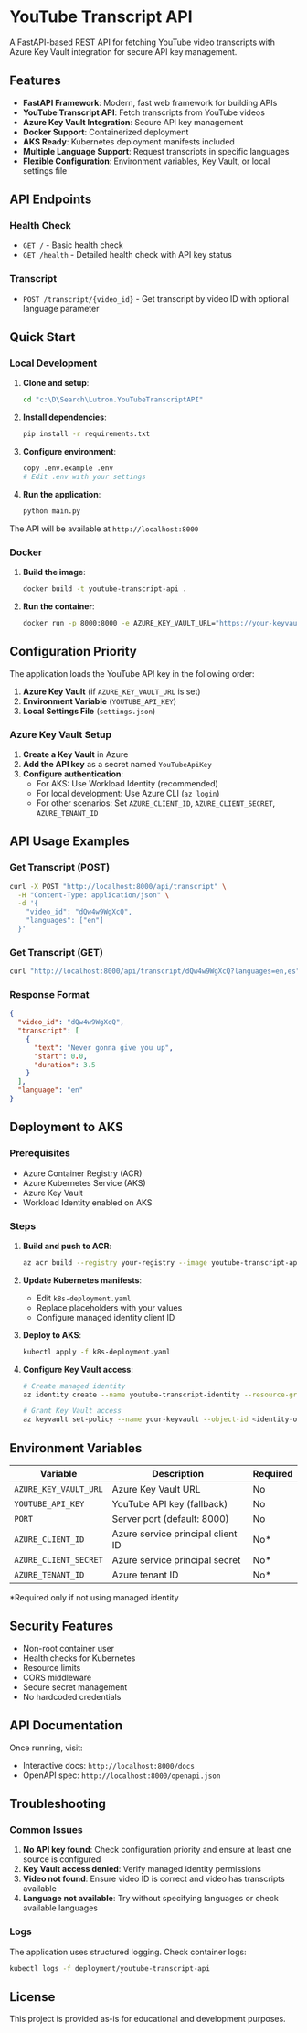# YouTube Transcript API

A FastAPI-based REST API for fetching YouTube video transcripts with Azure Key Vault integration for secure API key management.

## Features

- **FastAPI Framework**: Modern, fast web framework for building APIs
- **YouTube Transcript API**: Fetch transcripts from YouTube videos
- **Azure Key Vault Integration**: Secure API key management
- **Docker Support**: Containerized deployment
- **AKS Ready**: Kubernetes deployment manifests included
- **Multiple Language Support**: Request transcripts in specific languages
- **Flexible Configuration**: Environment variables, Key Vault, or local settings file

## API Endpoints

### Health Check
- `GET /` - Basic health check
- `GET /health` - Detailed health check with API key status

### Transcript
- `POST /transcript/{video_id}` - Get transcript by video ID with optional language parameter

## Quick Start

### Local Development

1. **Clone and setup**:
   ```bash
   cd "c:\D\Search\Lutron.YouTubeTranscriptAPI"
   ```

2. **Install dependencies**:
   ```bash
   pip install -r requirements.txt
   ```

3. **Configure environment**:
   ```bash
   copy .env.example .env
   # Edit .env with your settings
   ```

4. **Run the application**:
   ```bash
   python main.py
   ```

The API will be available at `http://localhost:8000`

### Docker

1. **Build the image**:
   ```bash
   docker build -t youtube-transcript-api .
   ```

2. **Run the container**:
   ```bash
   docker run -p 8000:8000 -e AZURE_KEY_VAULT_URL="https://your-keyvault.vault.azure.net/" youtube-transcript-api
   ```

## Configuration Priority

The application loads the YouTube API key in the following order:

1. **Azure Key Vault** (if `AZURE_KEY_VAULT_URL` is set)
2. **Environment Variable** (`YOUTUBE_API_KEY`)
3. **Local Settings File** (`settings.json`)



### Azure Key Vault Setup

1. **Create a Key Vault** in Azure
2. **Add the API key** as a secret named `YouTubeApiKey`
3. **Configure authentication**:
   - For AKS: Use Workload Identity (recommended)
   - For local development: Use Azure CLI (`az login`)
   - For other scenarios: Set `AZURE_CLIENT_ID`, `AZURE_CLIENT_SECRET`, `AZURE_TENANT_ID`

## API Usage Examples

### Get Transcript (POST)
```bash
curl -X POST "http://localhost:8000/api/transcript" \
  -H "Content-Type: application/json" \
  -d '{
    "video_id": "dQw4w9WgXcQ",
    "languages": ["en"]
  }'
```

### Get Transcript (GET)
```bash
curl "http://localhost:8000/api/transcript/dQw4w9WgXcQ?languages=en,es"
```

### Response Format
```json
{
  "video_id": "dQw4w9WgXcQ",
  "transcript": [
    {
      "text": "Never gonna give you up",
      "start": 0.0,
      "duration": 3.5
    }
  ],
  "language": "en"
}
```

## Deployment to AKS

### Prerequisites
- Azure Container Registry (ACR)
- Azure Kubernetes Service (AKS)
- Azure Key Vault
- Workload Identity enabled on AKS

### Steps

1. **Build and push to ACR**:
   ```bash
   az acr build --registry your-registry --image youtube-transcript-api:latest .
   ```

2. **Update Kubernetes manifests**:
   - Edit `k8s-deployment.yaml`
   - Replace placeholders with your values
   - Configure managed identity client ID

3. **Deploy to AKS**:
   ```bash
   kubectl apply -f k8s-deployment.yaml
   ```

4. **Configure Key Vault access**:
   ```bash
   # Create managed identity
   az identity create --name youtube-transcript-identity --resource-group your-rg
   
   # Grant Key Vault access
   az keyvault set-policy --name your-keyvault --object-id <identity-object-id> --secret-permissions get
   ```

## Environment Variables

| Variable | Description | Required |
|----------|-------------|----------|
| `AZURE_KEY_VAULT_URL` | Azure Key Vault URL | No |
| `YOUTUBE_API_KEY` | YouTube API key (fallback) | No |
| `PORT` | Server port (default: 8000) | No |
| `AZURE_CLIENT_ID` | Azure service principal client ID | No* |
| `AZURE_CLIENT_SECRET` | Azure service principal secret | No* |
| `AZURE_TENANT_ID` | Azure tenant ID | No* |

*Required only if not using managed identity

## Security Features

- Non-root container user
- Health checks for Kubernetes
- Resource limits
- CORS middleware
- Secure secret management
- No hardcoded credentials

## API Documentation

Once running, visit:
- Interactive docs: `http://localhost:8000/docs`
- OpenAPI spec: `http://localhost:8000/openapi.json`

## Troubleshooting

### Common Issues

1. **No API key found**: Check configuration priority and ensure at least one source is configured
2. **Key Vault access denied**: Verify managed identity permissions
3. **Video not found**: Ensure video ID is correct and video has transcripts available
4. **Language not available**: Try without specifying languages or check available languages

### Logs

The application uses structured logging. Check container logs:
```bash
kubectl logs -f deployment/youtube-transcript-api
```

## License

This project is provided as-is for educational and development purposes.
